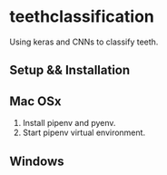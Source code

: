 # teethclassification
Using keras and CNNs to classify teeth.

## Setup && Installation

## Mac OSx

1. Install pipenv and pyenv. 
2. Start pipenv virtual environment.

## Windows
